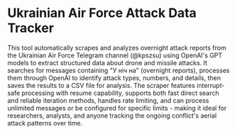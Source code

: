 # Ukrainian Air Force Attack Data Tracker

This tool automatically scrapes and analyzes overnight attack reports from the Ukrainian Air Force Telegram channel (@kpszsu) using OpenAI's GPT models to extract structured data about drone and missile attacks. It searches for messages containing "У ніч на" (overnight reports), processes them through OpenAI to identify attack types, numbers, and details, then saves the results to a CSV file for analysis. The scraper features interrupt-safe processing with resume capability, supports both fast direct search and reliable iteration methods, handles rate limiting, and can process unlimited messages or be configured for specific limits - making it ideal for researchers, analysts, and anyone tracking the ongoing conflict's aerial attack patterns over time.